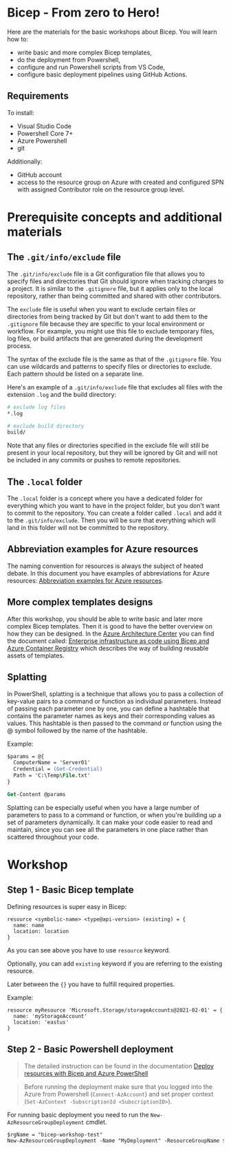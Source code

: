 # Bicep - From zero to Hero!

Here are the materials for the basic workshops about Bicep. You will learn how to:

- write basic and more complex Bicep templates,
- do the deployment from Powershell,
- configure and run Powershell scripts from VS Code,
- configure basic deployment pipelines using GitHub Actions.

## Requirements

To install:

- Visual Studio Code
- Powershell Core 7+
- Azure Powershell
- git

Additionally:

- GitHub account
- access to the resource group on Azure with created and configured SPN with assigned Contributor role on the resource group level.

# Prerequisite concepts and additional materials

## The `.git/info/exclude` file

The `.git/info/exclude` file is a Git configuration file that allows you to specify files and directories that Git should ignore when tracking changes to a project. It is similar to the `.gitignore` file, but it applies only to the local repository, rather than being committed and shared with other contributors.

The `exclude` file is useful when you want to exclude certain files or directories from being tracked by Git but don't want to add them to the `.gitignore` file because they are specific to your local environment or workflow. For example, you might use this file to exclude temporary files, log files, or build artifacts that are generated during the development process.

The syntax of the exclude file is the same as that of the `.gitignore` file. You can use wildcards and patterns to specify files or directories to exclude. Each pattern should be listed on a separate line.

Here's an example of a `.git/info/exclude` file that excludes all files with the extension `.log` and the build directory:

```bash
# exclude log files
*.log

# exclude build directory
build/
```

Note that any files or directories specified in the exclude file will still be present in your local repository, but they will be ignored by Git and will not be included in any commits or pushes to remote repositories.

## The `.local` folder

The `.local` folder is a concept where you have a dedicated folder for everything which you want to have in the project folder, but you don't want to commit to the repository. You can create a folder called `.local` and add it to the `.git/info/exclude`. Then you will be sure that everything which will land in this folder will not be committed to the repository. 

## Abbreviation examples for Azure resources

The naming convention for resources is always the subject of heated debate. In this document you have examples of abbreviations for Azure resources: [Abbreviation examples for Azure resources](https://learn.microsoft.com/en-us/azure/cloud-adoption-framework/ready/azure-best-practices/resource-abbreviations).

## More complex templates designs

After this workshop, you should be able to write basic and later more complex Bicep templates. Then it is good to have the better overview on how they can be designed. In the [Azure Architecture Center](https://learn.microsoft.com/en-us/azure/architecture/) you can find the document called: [Enterprise infrastructure as code using Bicep and Azure Container Registry](https://learn.microsoft.com/en-us/azure/architecture/guide/azure-resource-manager/advanced-templates/enterprise-infrastructure-bicep-container-registry) which describes the way of building reusable assets of templates.

## Splatting

In PowerShell, splatting is a technique that allows you to pass a collection of key-value pairs to a command or function as individual parameters. Instead of passing each parameter one by one, you can define a hashtable that contains the parameter names as keys and their corresponding values as values. This hashtable is then passed to the command or function using the @ symbol followed by the name of the hashtable.

Example:
```ps
$params = @{
  ComputerName = 'Server01'
  Credential = (Get-Credential)
  Path = 'C:\Temp\File.txt'
}

Get-Content @params
```

Splatting can be especially useful when you have a large number of parameters to pass to a command or function, or when you're building up a set of parameters dynamically. It can make your code easier to read and maintain, since you can see all the parameters in one place rather than scattered throughout your code.

# Workshop

## Step 1 - Basic Bicep template

Defining resources is super easy in Bicep:

```
resource <symbolic-name> <type@api-version> (existing) = {
  name: name
  location: location
}
```

As you can see above you have to use `resource` keyword.

Optionally, you can add `existing` keyword if you are referring to the existing resource.

Later between the `{}` you have to fulfill required properties.

Example:

```
resource myResource 'Microsoft.Storage/storageAccounts@2021-02-01' = {
  name: 'myStorageAccount'
  location: 'eastus'
}
```

## Step 2 - Basic Powershell deployment

> The detailed instruction can be found in the documentation [Deploy resources with Bicep and Azure PowerShell](https://learn.microsoft.com/en-us/azure/azure-resource-manager/bicep/deploy-powershell)

> Before running the deployment make sure that you logged into the Azure from Powershell (`Connect-AzAccount`) and set proper context (`Set-AzContext -SubscriptionId <SubscriptionID>`).

For running basic deployment you need to run the `New-AzResourceGroupDeployment` cmdlet.

```ps
$rgName = "bicep-workshop-test"
New-AzResourceGroupDeployment -Name "MyDeployment" -ResourceGroupName $rgName -Template './templates/template.bicep'
```

